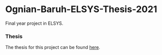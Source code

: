 # Ognian-Baruh-ELSYS-Thesis-2021
Final year project in ELSYS.

### Thesis
The thesis for this project can be found [here](https://docs.google.com/document/d/1s3KX0bju-gSELvGOFfb7gg2H2ib0s7HiwpYv8DkN56A/edit#).